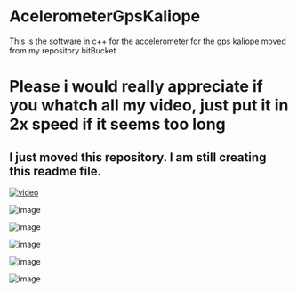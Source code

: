 # AcelerometerGpsKaliope
This is the software in c++ for the accelerometer for the gps kaliope moved from my repository bitBucket

# Please i would really appreciate if you whatch all my video, just put it in 2x speed if it seems too long

## I just moved this repository. I am still creating this readme file.

[![video](https://user-images.githubusercontent.com/105079888/189554917-c42a9b03-8406-4bfa-b3a1-1840a86805d6.png)](https://www.youtube.com/watch?v=Uc4aYG02N3s)

![image](https://user-images.githubusercontent.com/105079888/189716098-06bf0306-d31a-4fa6-8e5a-866e002aaab1.png)

![image](https://user-images.githubusercontent.com/105079888/189716151-eb4f82df-a7ea-4b77-954c-16e3735f75d1.png)

![image](https://user-images.githubusercontent.com/105079888/189716324-b5ada216-72fb-4987-9b6d-eaf8e633216b.png)

![image](https://user-images.githubusercontent.com/105079888/189716426-010e7ef4-3afc-4b69-b921-97c45e69f028.png)

![image](https://user-images.githubusercontent.com/105079888/189716485-f8cefc12-98c9-40c7-99b5-133dd76e6c9a.png)








